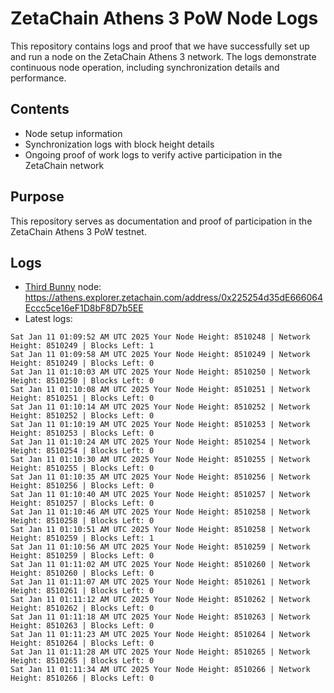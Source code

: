 # ZetaChain Athens 3 PoW Node Logs
This repository contains logs and proof that we have successfully set up and run a node on the ZetaChain Athens 3 network. The logs demonstrate continuous node operation, including synchronization details and performance.

## Contents
- Node setup information
- Synchronization logs with block height details
- Ongoing proof of work logs to verify active participation in the ZetaChain network

## Purpose
This repository serves as documentation and proof of participation in the ZetaChain Athens 3 PoW testnet.

## Logs

- [Third Bunny](https://thirdbunny.xyz/) node: https://athens.explorer.zetachain.com/address/0x225254d35dE666064Eccc5ce16eF1D8bF8D7b5EE
- Latest logs:
```
Sat Jan 11 01:09:52 AM UTC 2025 Your Node Height: 8510248 | Network Height: 8510249 | Blocks Left: 1
Sat Jan 11 01:09:58 AM UTC 2025 Your Node Height: 8510249 | Network Height: 8510249 | Blocks Left: 0
Sat Jan 11 01:10:03 AM UTC 2025 Your Node Height: 8510250 | Network Height: 8510250 | Blocks Left: 0
Sat Jan 11 01:10:08 AM UTC 2025 Your Node Height: 8510251 | Network Height: 8510251 | Blocks Left: 0
Sat Jan 11 01:10:14 AM UTC 2025 Your Node Height: 8510252 | Network Height: 8510252 | Blocks Left: 0
Sat Jan 11 01:10:19 AM UTC 2025 Your Node Height: 8510253 | Network Height: 8510253 | Blocks Left: 0
Sat Jan 11 01:10:24 AM UTC 2025 Your Node Height: 8510254 | Network Height: 8510254 | Blocks Left: 0
Sat Jan 11 01:10:30 AM UTC 2025 Your Node Height: 8510255 | Network Height: 8510255 | Blocks Left: 0
Sat Jan 11 01:10:35 AM UTC 2025 Your Node Height: 8510256 | Network Height: 8510256 | Blocks Left: 0
Sat Jan 11 01:10:40 AM UTC 2025 Your Node Height: 8510257 | Network Height: 8510257 | Blocks Left: 0
Sat Jan 11 01:10:46 AM UTC 2025 Your Node Height: 8510258 | Network Height: 8510258 | Blocks Left: 0
Sat Jan 11 01:10:51 AM UTC 2025 Your Node Height: 8510258 | Network Height: 8510259 | Blocks Left: 1
Sat Jan 11 01:10:56 AM UTC 2025 Your Node Height: 8510259 | Network Height: 8510259 | Blocks Left: 0
Sat Jan 11 01:11:02 AM UTC 2025 Your Node Height: 8510260 | Network Height: 8510260 | Blocks Left: 0
Sat Jan 11 01:11:07 AM UTC 2025 Your Node Height: 8510261 | Network Height: 8510261 | Blocks Left: 0
Sat Jan 11 01:11:12 AM UTC 2025 Your Node Height: 8510262 | Network Height: 8510262 | Blocks Left: 0
Sat Jan 11 01:11:18 AM UTC 2025 Your Node Height: 8510263 | Network Height: 8510263 | Blocks Left: 0
Sat Jan 11 01:11:23 AM UTC 2025 Your Node Height: 8510264 | Network Height: 8510264 | Blocks Left: 0
Sat Jan 11 01:11:28 AM UTC 2025 Your Node Height: 8510265 | Network Height: 8510265 | Blocks Left: 0
Sat Jan 11 01:11:34 AM UTC 2025 Your Node Height: 8510266 | Network Height: 8510266 | Blocks Left: 0
```
